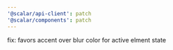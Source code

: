 ```yaml
---
'@scalar/api-client': patch
'@scalar/components': patch
---
```


fix: favors accent over blur color for active elment state
